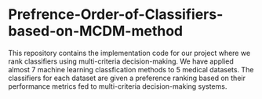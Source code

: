 # Prefrence-Order-of-Classifiers-based-on-MCDM-method

This repository contains the implementation code for our project where we rank classifiers using multi-criteria decision-making.
We have applied almost 7 machine learning classfication methods to 5 medical datasets. The classifiers for each dataset are given a preference ranking
based on their performance metrics fed to multi-criteria decision-making systems. 
